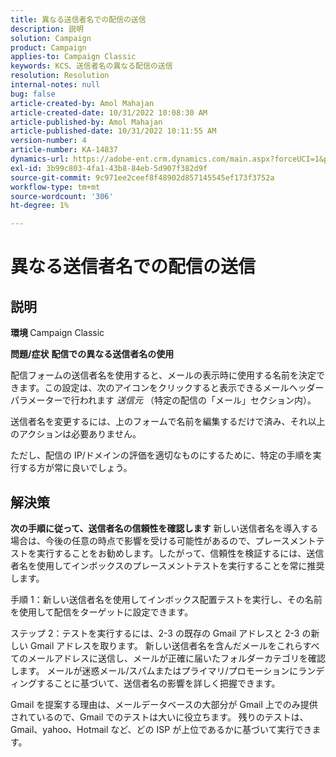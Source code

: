 ```yaml
---
title: 異なる送信者名での配信の送信
description: 説明
solution: Campaign
product: Campaign
applies-to: Campaign Classic
keywords: KCS、送信者名の異なる配信の送信
resolution: Resolution
internal-notes: null
bug: false
article-created-by: Amol Mahajan
article-created-date: 10/31/2022 10:08:30 AM
article-published-by: Amol Mahajan
article-published-date: 10/31/2022 10:11:55 AM
version-number: 4
article-number: KA-14837
dynamics-url: https://adobe-ent.crm.dynamics.com/main.aspx?forceUCI=1&pagetype=entityrecord&etn=knowledgearticle&id=fddd9bf4-0359-ed11-9561-6045bd006079
exl-id: 3b99c803-4fa1-43b8-84eb-5d907f382d9f
source-git-commit: 9c971ee2ceef8f48902d857145545ef173f3752a
workflow-type: tm+mt
source-wordcount: '306'
ht-degree: 1%

---
```


# 異なる送信者名での配信の送信

## 説明

<b>環境</b><b> </b>
Campaign Classic


<b>問題/症状</b>
<b>配信での異なる送信者名の使用</b>

配信フォームの送信者名を使用すると、メールの表示時に使用する名前を決定できます。この設定は、次のアイコンをクリックすると表示できるメールヘッダーパラメーターで行われます *送信元* （特定の配信の「メール」セクション内）。

送信者名を変更するには、上のフォームで名前を編集するだけで済み、それ以上のアクションは必要ありません。

ただし、配信の IP/ドメインの評価を適切なものにするために、特定の手順を実行する方が常に良いでしょう。






## 解決策

<b>次の手順に従って、送信者名の信頼性を確認します</b>
新しい送信者名を導入する場合は、今後の任意の時点で影響を受ける可能性があるので、プレースメントテストを実行することをお勧めします。したがって、信頼性を検証するには、送信者名を使用してインボックスのプレースメントテストを実行することを常に推奨します。

手順 1：新しい送信者名を使用してインボックス配置テストを実行し、その名前を使用して配信をターゲットに設定できます。

ステップ 2：テストを実行するには、2-3 の既存の Gmail アドレスと 2-3 の新しい Gmail アドレスを取ります。 新しい送信者名を含んだメールをこれらすべてのメールアドレスに送信し、メールが正確に届いたフォルダーカテゴリを確認します。 メールが迷惑メール/スパムまたはプライマリ/プロモーションにランディングすることに基づいて、送信者名の影響を詳しく把握できます。

Gmail を提案する理由は、メールデータベースの大部分が Gmail 上でのみ提供されているので、Gmail でのテストは大いに役立ちます。 残りのテストは、Gmail、yahoo、Hotmail など、どの ISP が上位であるかに基づいて実行できます。
